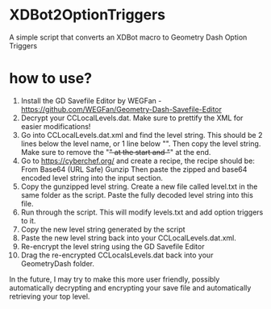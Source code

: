 # XDBot2OptionTriggers
A simple script that converts an XDBot macro to Geometry Dash Option Triggers

# how to use?

1. Install the GD Savefile Editor by WEGFan - https://github.com/WEGFan/Geometry-Dash-Savefile-Editor
2. Decrypt your CCLocalLevels.dat. Make sure to prettify the XML for easier modifications!
3. Go into CCLocalLevels.dat.xml and find the level string. This should be 2 lines below the level name, or 1 line below "<k4>". Then copy the level string. Make sure to remove the "<s>" at the start and "</s>" at the end.
4. Go to https://cyberchef.org/ and create a recipe, the recipe should be:
                             From Base64 (URL Safe)
                             Gunzip
Then paste the zipped and base64 encoded level string into the input section.
5. Copy the gunzipped level string. Create a new file called level.txt in the same folder as the script. Paste the fully decoded level string into this file.
6. Run through the script. This will modify levels.txt and add option triggers to it.
7. Copy the new level string generated by the script
8. Paste the new level string back into your CCLocalLevels.dat.xml.
9. Re-encrypt the level string using the GD Savefile Editor
10. Drag the re-encrypted CCLocalsLevels.dat back into your GeometryDash folder.

In the future, I may try to make this more user friendly, possibly automatically decrypting and encrypting your save file and automatically retrieving your top level.
